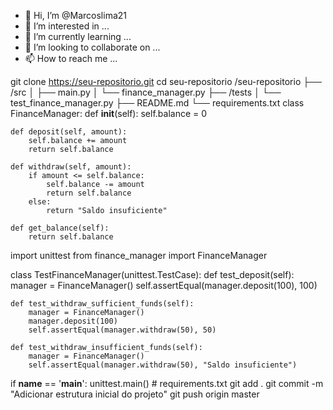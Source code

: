 - 👋 Hi, I’m @Marcoslima21
- 👀 I’m interested in ...
- 🌱 I’m currently learning ...
- 💞️ I’m looking to collaborate on ...
- 📫 How to reach me ...

<!---
Marcoslima21/Marcoslima21 is a ✨ special ✨ repository because its `README.md` (this file) appears on your GitHub profile.
You can click the Preview link to take a look at your changes.
--->
git clone https://seu-repositorio.git
cd seu-repositorio
/seu-repositorio
├── /src
│   ├── main.py
│   └── finance_manager.py
├── /tests
│   └── test_finance_manager.py
├── README.md
└── requirements.txt
class FinanceManager:
    def __init__(self):
        self.balance = 0

    def deposit(self, amount):
        self.balance += amount
        return self.balance

    def withdraw(self, amount):
        if amount <= self.balance:
            self.balance -= amount
            return self.balance
        else:
            return "Saldo insuficiente"

    def get_balance(self):
        return self.balance
import unittest
from finance_manager import FinanceManager

class TestFinanceManager(unittest.TestCase):
    def test_deposit(self):
        manager = FinanceManager()
        self.assertEqual(manager.deposit(100), 100)

    def test_withdraw_sufficient_funds(self):
        manager = FinanceManager()
        manager.deposit(100)
        self.assertEqual(manager.withdraw(50), 50)

    def test_withdraw_insufficient_funds(self):
        manager = FinanceManager()
        self.assertEqual(manager.withdraw(50), "Saldo insuficiente")

if __name__ == '__main__':
    unittest.main()
    # requirements.txt
git add .
git commit -m "Adicionar estrutura inicial do projeto"
git push origin master
